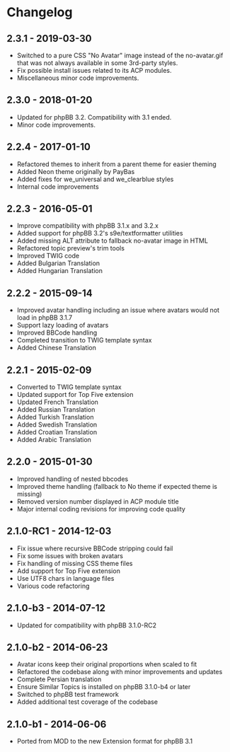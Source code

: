 # Changelog

## 2.3.1 - 2019-03-30

- Switched to a pure CSS "No Avatar" image instead of the no-avatar.gif that was not always available in some 3rd-party styles.
- Fix possible install issues related to its ACP modules.
- Miscellaneous minor code improvements.

## 2.3.0 - 2018-01-20

- Updated for phpBB 3.2. Compatibility with 3.1 ended.
- Minor code improvements.

## 2.2.4 - 2017-01-10

- Refactored themes to inherit from a parent theme for easier theming
- Added Neon theme originally by PayBas
- Added fixes for we_universal and we_clearblue styles
- Internal code improvements

## 2.2.3 - 2016-05-01

- Improve compatibility with phpBB 3.1.x and 3.2.x
- Added support for phpBB 3.2's s9e/textformatter utilities
- Added missing ALT attribute to fallback no-avatar image in HTML
- Refactored topic preview's trim tools
- Improved TWIG code
- Added Bulgarian Translation
- Added Hungarian Translation

## 2.2.2 - 2015-09-14

- Improved avatar handling including an issue where avatars would not load in phpBB 3.1.7
- Support lazy loading of avatars
- Improved BBCode handling
- Completed transition to TWIG template syntax
- Added Chinese Translation

## 2.2.1 - 2015-02-09

- Converted to TWIG template syntax
- Updated support for Top Five extension
- Updated French Translation
- Added Russian Translation
- Added Turkish Translation
- Added Swedish Translation
- Added Croatian Translation
- Added Arabic Translation

## 2.2.0 - 2015-01-30

- Improved handling of nested bbcodes
- Improved theme handling (fallback to No theme if expected theme is missing)
- Removed version number displayed in ACP module title
- Major internal coding revisions for improving code quality

## 2.1.0-RC1 - 2014-12-03

- Fix issue where recursive BBCode stripping could fail
- Fix some issues with broken avatars
- Fix handling of missing CSS theme files
- Add support for Top Five extension
- Use UTF8 chars in language files
- Various code refactoring

## 2.1.0-b3 - 2014-07-12

- Updated for compatibility with phpBB 3.1.0-RC2

## 2.1.0-b2 - 2014-06-23

- Avatar icons keep their original proportions when scaled to fit
- Refactored the codebase along with minor improvements and updates
- Complete Persian translation
- Ensure Similar Topics is installed on phpBB 3.1.0-b4 or later
- Switched to phpBB test framework
- Added additional test coverage of the codebase

## 2.1.0-b1 - 2014-06-06

- Ported from MOD to the new Extension format for phpBB 3.1
